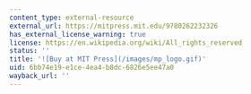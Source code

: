 ```yaml
---
content_type: external-resource
external_url: https://mitpress.mit.edu/9780262232326
has_external_license_warning: true
license: https://en.wikipedia.org/wiki/All_rights_reserved
status: ''
title: '![Buy at MIT Press](/images/mp_logo.gif)'
uid: 6bb74e19-e1ce-4ea4-b8dc-6826e5ee47a0
wayback_url: ''
---
```

